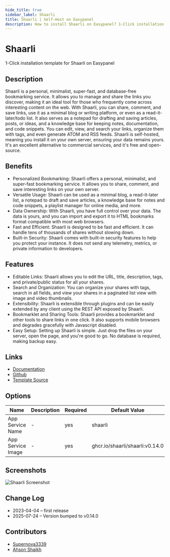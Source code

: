 ```yaml
---
hide_title: true
sidebar_label: Shaarli
title: Shaarli | Self-Host on Easypanel
description: How to install Shaarli on Easypanel? 1-Click installation template for Shaarli on Easypanel
---
```


<!-- generated -->

# Shaarli

1-Click installation template for Shaarli on Easypanel

## Description

Shaarli is a personal, minimalist, super-fast, and database-free bookmarking service. It allows you to manage and share the links you discover, making it an ideal tool for those who frequently come across interesting content on the web. With Shaarli, you can share, comment, and save links, use it as a minimal blog or writing platform, or even as a read-it-later/todo list. It also serves as a notepad for drafting and saving articles, posts, or ideas, and a knowledge base for keeping notes, documentation, and code snippets. You can edit, view, and search your links, organize them with tags, and even generate ATOM and RSS feeds. Shaarli is self-hosted, meaning you install it on your own server, ensuring your data remains yours. It&#39;s an excellent alternative to commercial services, and it&#39;s free and open-source.

## Benefits

- Personalized Bookmarking: Shaarli offers a personal, minimalist, and super-fast bookmarking service. It allows you to share, comment, and save interesting links on your own server.
- Versatile Usage: Shaarli can be used as a minimal blog, a read-it-later list, a notepad to draft and save articles, a knowledge base for notes and code snippets, a playlist manager for online media, and more.
- Data Ownership: With Shaarli, you have full control over your data. The data is yours, and you can import and export it to HTML bookmarks format compatible with most web browsers.
- Fast and Efficient: Shaarli is designed to be fast and efficient. It can handle tens of thousands of shares without slowing down.
- Built-in Security: Shaarli comes with built-in security features to help you protect your instance. It does not send any telemetry, metrics, or private information to developers.

## Features

- Editable Links: Shaarli allows you to edit the URL, title, description, tags, and private/public status for all your shares.
- Search and Organization: You can organize your shares with tags, search in all fields, and view your shares in a paginated list view with image and video thumbnails.
- Extensibility: Shaarli is extensible through plugins and can be easily extended by any client using the REST API exposed by Shaarli.
- Bookmarklet and Sharing Tools: Shaarli provides a bookmarklet and other tools to share links in one click. It also supports mobile browsers and degrades gracefully with Javascript disabled.
- Easy Setup: Setting up Shaarli is simple. Just drop the files on your server, open the page, and you're good to go. No database is required, making backup easy.

## Links

- [Documentation](https://demo.shaarli.org/doc/html/index.html)
- [Github](https://github.com/shaarli/Shaarli)
- [Template Source](https://github.com/easypanel-io/templates/tree/main/templates/shaarli)

## Options

Name | Description | Required | Default Value
-|-|-|-
App Service Name | - | yes | shaarli
App Service Image | - | yes | ghcr.io/shaarli/shaarli:v0.14.0

## Screenshots

![Shaarli Screenshot](./assets/screenshot.png)

## Change Log

- 2023-04-04 – first release
- 2025-07-24 – Version bumped to v0.14.0

## Contributors

- [Supernova3339](https://github.com/Supernova3339)
- [Ahson Shaikh](https://github.com/Ahson-Shaikh)
